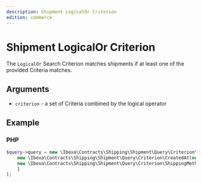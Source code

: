 ```yaml
---
description: Shipment LogicalOr Criterion
edition: commerce
---
```


# Shipment LogicalOr Criterion

The `LogicalOr` Search Criterion matches shipments if at least one of the provided Criteria matches.

## Arguments

- `criterion` - a set of Criteria combined by the logical operator

## Example

### PHP

``` php
$query->query = new \Ibexa\Contracts\Shipping\Shipment\Query\Criterion\LogicalOr([
    new \Ibexa\Contracts\Shipping\Shipment\Query\Criterion\CreatedAt(new DateTime('2023-03-01')),
    new \Ibexa\Contracts\Shipping\Shipment\Query\Criterion\ShippingMethod($shippingMethod)
    ]
);
```
